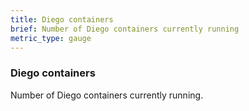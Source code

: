 ```yaml
---
title: Diego containers
brief: Number of Diego containers currently running
metric_type: gauge
---
```


### Diego containers

Number of Diego containers currently running.
